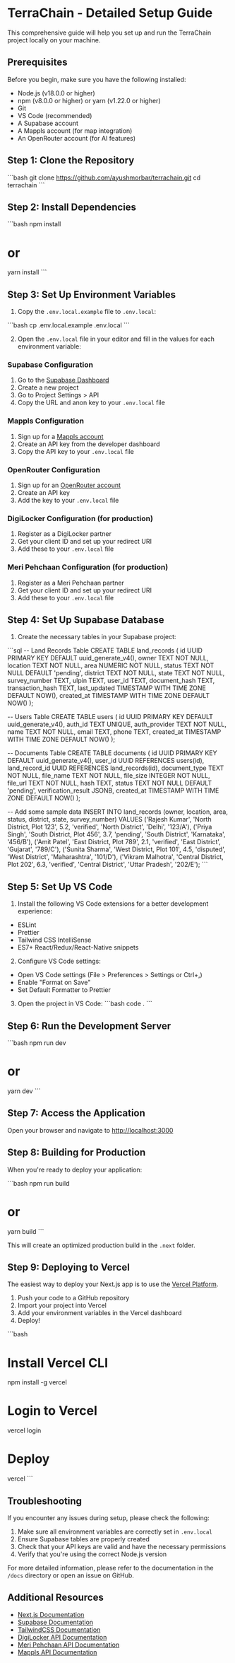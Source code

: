 # TerraChain - Detailed Setup Guide

This comprehensive guide will help you set up and run the TerraChain project locally on your machine.

## Prerequisites

Before you begin, make sure you have the following installed:

- Node.js (v18.0.0 or higher)
- npm (v8.0.0 or higher) or yarn (v1.22.0 or higher)
- Git
- VS Code (recommended)
- A Supabase account
- A Mappls account (for map integration)
- An OpenRouter account (for AI features)

## Step 1: Clone the Repository

\`\`\`bash
git clone https://github.com/ayushmorbar/terrachain.git
cd terrachain
\`\`\`

## Step 2: Install Dependencies

\`\`\`bash
npm install
# or
yarn install
\`\`\`

## Step 3: Set Up Environment Variables

1. Copy the `.env.local.example` file to `.env.local`:

\`\`\`bash
cp .env.local.example .env.local
\`\`\`

2. Open the `.env.local` file in your editor and fill in the values for each environment variable:

### Supabase Configuration
1. Go to the [Supabase Dashboard](https://app.supabase.io/)
2. Create a new project
3. Go to Project Settings > API
4. Copy the URL and anon key to your `.env.local` file

### Mappls Configuration
1. Sign up for a [Mappls account](https://www.mappls.com/)
2. Create an API key from the developer dashboard
3. Copy the API key to your `.env.local` file

### OpenRouter Configuration
1. Sign up for an [OpenRouter account](https://openrouter.ai/)
2. Create an API key
3. Add the key to your `.env.local` file

### DigiLocker Configuration (for production)
1. Register as a DigiLocker partner
2. Get your client ID and set up your redirect URI
3. Add these to your `.env.local` file

### Meri Pehchaan Configuration (for production)
1. Register as a Meri Pehchaan partner
2. Get your client ID and set up your redirect URI
3. Add these to your `.env.local` file

## Step 4: Set Up Supabase Database

1. Create the necessary tables in your Supabase project:

\`\`\`sql
-- Land Records Table
CREATE TABLE land_records (
  id UUID PRIMARY KEY DEFAULT uuid_generate_v4(),
  owner TEXT NOT NULL,
  location TEXT NOT NULL,
  area NUMERIC NOT NULL,
  status TEXT NOT NULL DEFAULT 'pending',
  district TEXT NOT NULL,
  state TEXT NOT NULL,
  survey_number TEXT,
  ulpin TEXT,
  user_id TEXT,
  document_hash TEXT,
  transaction_hash TEXT,
  last_updated TIMESTAMP WITH TIME ZONE DEFAULT NOW(),
  created_at TIMESTAMP WITH TIME ZONE DEFAULT NOW()
);

-- Users Table
CREATE TABLE users (
  id UUID PRIMARY KEY DEFAULT uuid_generate_v4(),
  auth_id TEXT UNIQUE,
  auth_provider TEXT NOT NULL,
  name TEXT NOT NULL,
  email TEXT,
  phone TEXT,
  created_at TIMESTAMP WITH TIME ZONE DEFAULT NOW()
);

-- Documents Table
CREATE TABLE documents (
  id UUID PRIMARY KEY DEFAULT uuid_generate_v4(),
  user_id UUID REFERENCES users(id),
  land_record_id UUID REFERENCES land_records(id),
  document_type TEXT NOT NULL,
  file_name TEXT NOT NULL,
  file_size INTEGER NOT NULL,
  file_url TEXT NOT NULL,
  hash TEXT,
  status TEXT NOT NULL DEFAULT 'pending',
  verification_result JSONB,
  created_at TIMESTAMP WITH TIME ZONE DEFAULT NOW()
);

-- Add some sample data
INSERT INTO land_records (owner, location, area, status, district, state, survey_number)
VALUES 
  ('Rajesh Kumar', 'North District, Plot 123', 5.2, 'verified', 'North District', 'Delhi', '123/A'),
  ('Priya Singh', 'South District, Plot 456', 3.7, 'pending', 'South District', 'Karnataka', '456/B'),
  ('Amit Patel', 'East District, Plot 789', 2.1, 'verified', 'East District', 'Gujarat', '789/C'),
  ('Sunita Sharma', 'West District, Plot 101', 4.5, 'disputed', 'West District', 'Maharashtra', '101/D'),
  ('Vikram Malhotra', 'Central District, Plot 202', 6.3, 'verified', 'Central District', 'Uttar Pradesh', '202/E');
\`\`\`

## Step 5: Set Up VS Code

1. Install the following VS Code extensions for a better development experience:
 - ESLint
 - Prettier
 - Tailwind CSS IntelliSense
 - ES7+ React/Redux/React-Native snippets

2. Configure VS Code settings:
 - Open VS Code settings (File > Preferences > Settings or Ctrl+,)
 - Enable "Format on Save"
 - Set Default Formatter to Prettier

3. Open the project in VS Code:
\`\`\`bash
code .
\`\`\`

## Step 6: Run the Development Server

\`\`\`bash
npm run dev
# or
yarn dev
\`\`\`

## Step 7: Access the Application

Open your browser and navigate to [http://localhost:3000](http://localhost:3000)

## Step 8: Building for Production

When you're ready to deploy your application:

\`\`\`bash
npm run build
# or
yarn build
\`\`\`

This will create an optimized production build in the `.next` folder.

## Step 9: Deploying to Vercel

The easiest way to deploy your Next.js app is to use the [Vercel Platform](https://vercel.com).

1. Push your code to a GitHub repository
2. Import your project into Vercel
3. Add your environment variables in the Vercel dashboard
4. Deploy!

\`\`\`bash
# Install Vercel CLI
npm install -g vercel

# Login to Vercel
vercel login

# Deploy
vercel
\`\`\`

## Troubleshooting

If you encounter any issues during setup, please check the following:

1. Make sure all environment variables are correctly set in `.env.local`
2. Ensure Supabase tables are properly created
3. Check that your API keys are valid and have the necessary permissions
4. Verify that you're using the correct Node.js version

For more detailed information, please refer to the documentation in the `/docs` directory or open an issue on GitHub.

## Additional Resources

- [Next.js Documentation](https://nextjs.org/docs)
- [Supabase Documentation](https://supabase.io/docs)
- [TailwindCSS Documentation](https://tailwindcss.com/docs)
- [DigiLocker API Documentation](https://apisetu.gov.in/digilocker)
- [Meri Pehchaan API Documentation](https://apisetu.gov.in/meri-pehchaan)
- [Mappls API Documentation](https://www.mappls.com/api/)
